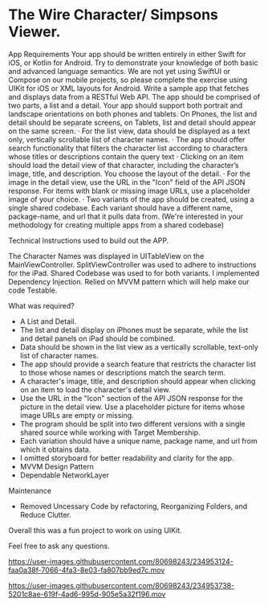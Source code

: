 # The Wire Character/ Simpsons Viewer.

App Requirements
Your app should be written entirely in either Swift for iOS, or Kotlin for Android. Try to demonstrate your knowledge of both basic and advanced
language semantics. We are not yet using SwiftUI or Compose on our mobile projects, so please complete the exercise using UIKit for iOS or
XML layouts for Android.
Write a sample app that fetches and displays data from a RESTful Web API. The app should be comprised of two parts, a list and a detail. Your
app should support both portrait and landscape orientations on both phones and tablets.
On Phones, the list and detail should be separate screens, on Tablets, list and detail should appear on the same screen.
· For the list view, data should be displayed as a text only, vertically scrollable list of character names.
· The app should offer search functionality that filters the character list according to characters whose titles or descriptions contain the query
text
· Clicking on an item should load the detail view of that character, including the character’s image, title, and description. You choose the layout
of the detail.
· For the image in the detail view, use the URL in the "Icon" field of the API JSON response. For items with blank or missing image URLs, use
a placeholder image of your choice.
· Two variants of the app should be created, using a single shared codebase. Each variant should have a different name, package-name, and
url that it pulls data from. (We're interested in your methodology for creating multiple apps from a shared codebase)

Technical Instructions used to build out the APP. 

The Character Names was displayed in UITableView on the MainViewController.
SplitViewController was used to adhere to instructions for the iPad.
Shared Codebase was used to for both variants.
I implemented Dependency Injection.
Relied on MVVM pattern which will help make our code Testable. 

What was required? 

* A List and Detail.
* The list and detail display on iPhones must be separate, while the list and detail panels on iPad should be combined.
* Data should be shown in the list view as a vertically scrollable, text-only list of character names.
* The app should provide a search feature that restricts the character list to those whose names or descriptions match the search term.
* A character's image, title, and description should appear when clicking on an item to load the character's detail view.
* Use the URL in the "Icon" section of the API JSON response for the picture in the detail view. Use a placeholder picture for items whose image URLs are empty or missing.
* The program should be split into two different versions with a single shared source while working with Target Membership. 
* Each variation should have a unique name, package name, and url from which it obtains data.
* I omitted storyboard for better readability and clarity for the app. 
* MVVM Design Pattern
* Dependable NetworkLayer

Maintenance 

* Removed Uncessary Code by refactoring, Reorganizing Folders, and Reduce Clutter.

Overall this was a fun project to work on using UIKit. 

Feel free to ask any questions.




https://user-images.githubusercontent.com/80698243/234953124-faa0a38f-7066-4fa3-8e03-fa807bb9ed7c.mov



https://user-images.githubusercontent.com/80698243/234953738-5201c8ae-619f-4ad6-995d-905e5a32f196.mov

